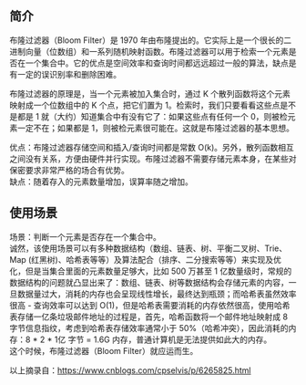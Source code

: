 ## 简介
布隆过滤器（Bloom Filter）是 1970 年由布隆提出的。它实际上是一个很长的二进制向量（位数组）和一系列随机映射函数。布隆过滤器可以用于检索一个元素是否在一个集合中。它的优点是空间效率和查询时间都远远超过一般的算法，缺点是有一定的误识别率和删除困难。  
  
布隆过滤器的原理是，当一个元素被加入集合时，通过 K 个散列函数将这个元素映射成一个位数组中的 K 个点，把它们置为 1。检索时，我们只要看看这些点是不是都是 1 就（大约）知道集合中有没有它了：如果这些点有任何一个 0，则被检元素一定不在；如果都是 1，则被检元素很可能在。这就是布隆过滤器的基本思想。  
  
优点：布隆过滤器存储空间和插入/查询时间都是常数 O(k)。另外，散列函数相互之间没有关系，方便由硬件并行实现。布隆过滤器不需要存储元素本身，在某些对保密要求非常严格的场合有优势。  
缺点：随着存入的元素数量增加，误算率随之增加。  
  
## 使用场景
场景：判断一个元素是否存在一个集合中。  
诚然，该使用场景可以有多种数据结构（数组、链表、树、平衡二叉树、Trie、Map (红黑树)、哈希表等等）及算法配合（排序、二分搜索等等）来实现及优化，但是当集合里面的元素数量足够大，比如 500 万甚至 1 亿数量级时，常规的数据结构的问题就凸显出来了：数组、链表、树等数据结构会存储元素的内容，一旦数据量过大，消耗的内存也会呈现线性增长，最终达到瓶颈；而哈希表虽然效率很高 - 查询效率可以达到 O(1)，但是哈希表需要消耗的内存依然很高，使用哈希表存储一亿条垃圾邮件地址的过程是，首先，哈希函数将一个邮件地址映射成 8 字节信息指纹，考虑到哈希表存储效率通常小于 50%（哈希冲突），因此消耗的内存：8 * 2 * 1亿 字节 = 1.6G 内存，普通计算机是无法提供如此大的内存。  
这个时候，布隆过滤器（Bloom Filter）就应运而生。  
  
以上摘录自：https://www.cnblogs.com/cpselvis/p/6265825.html  
  
